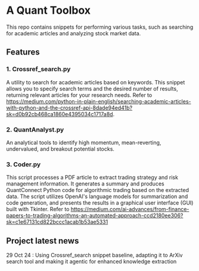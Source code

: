 # A Quant Toolbox

This repo contains snippets for performing various tasks, such as searching for academic articles and analyzing stock market data.

## Features

### 1. Crossref_search.py
A utility to search for academic articles based on keywords. This snippet allows you to specify search terms and the desired 
number of results, returning relevant articles for your research needs.
Refer to https://medium.com/python-in-plain-english/searching-academic-articles-with-python-and-the-crossref-api-8dade94ed41b?sk=d0b92cb468ca1860e4395034c1717a8d.

### 2. QuantAnalyst.py
An analytical tools to identify high momentum, mean-reverting, undervalued, and breakout potential stocks.

### 3. Coder.py
This script processes a PDF article to extract trading strategy and risk management information. It generates a summary and 
produces QuantConnect Python code for algorithmic trading based on the extracted data. The script utilizes OpenAI's language 
models for summarization and code generation, and presents the results in a graphical user interface (GUI) built with Tkinter.
Refer to https://medium.com/ai-advances/from-finance-papers-to-trading-algorithms-an-automated-approach-ccd2180ee306?sk=c1e67131cd822bccc1acab1b53ae5331

## Project latest news

29 Oct 24 : Using Crossref_search snippet baseline, adapting it to ArXiv search tool and making it agentic for enhanced knowledge extraction
